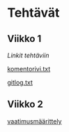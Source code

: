# Tehtävät

## Viikko 1
*Linkit tehtäviin*

[komentorivi.txt](https://github.com/alannesanni/ot-harjoitustyo/blob/master/laskarit/viikko1/komentorivi.txt)

[gitlog.txt](https://github.com/alannesanni/ot-harjoitustyo/blob/master/laskarit/viikko1/gitlog.txt)

## Viikko 2
[vaatimusmäärittely](https://github.com/alannesanni/ot-harjoitustyo/blob/master/dokumentaatio/vaatimusmaarittely.md)
